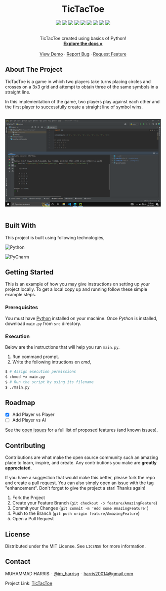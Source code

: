 <div align="center">
  <h1>TicTacToe</h1>
</div>


<div align="center">
    <img src="https://img.shields.io/github/languages/count/imharris24/TicTacToe-PY?label=Languages&style=for-the-badge">
    <img src="https://img.shields.io/github/languages/top/imharris24/TicTacToe-PY?style=for-the-badge">
    <img src="https://img.shields.io/github/repo-size/imharris24/TicTacToe-PY?style=for-the-badge">
    <img src="https://img.shields.io/github/issues/imharris24/TicTacToe-PY?style=for-the-badge">
    <img src="https://img.shields.io/github/issues-pr-closed/imharris24/TicTacToe-PY?style=for-the-badge">
    <img src="https://img.shields.io/github/license/imharris24/TicTacToe-PY?style=for-the-badge">
    <img src="https://img.shields.io/github/forks/imharris24/TicTacToe-PY?style=for-the-badge">
    <img src="https://img.shields.io/github/stars/imharris24/TicTacToe-PY?style=for-the-badge">
    <img src="https://img.shields.io/github/last-commit/imharris24/TicTacToe-PY?style=for-the-badge">
</div>


<br />
<div align="center">
  <p align="center">
    TicTacToe created using basics of Python!
    <br />
    <a href="https://github.com/imharris24/TicTacToe-PY"><strong>Explore the docs »</strong></a>
    <br />
    <br />
    <a href="https://github.com/imharris24/TicTacToe-PY/tree/main/src">View Demo</a>
    ·
    <a href="https://github.com/imharris24/TicTacToe-PY/issues">Report Bug</a>
    ·
    <a href="https://github.com/imharris24/TicTacToe-PY/issues">Request Feature</a>
  </p>
</div>


## About The Project

TicTacToe is a game in which two players take turns placing circles and crosses on a 3x3 grid and attempt to obtain three of the same symbols in a straight line.

In this implementation of the game, two players play against each other and the first player to successfully create a straight line of symbol wins.

<br>

<div align="center">
  <img width=auto height=auto src="https://github.com/imharris24/TicTacToe-PY/blob/main/screenshot/screenshot1.png">
</div>

<br>


## Built With

This project is built using following technologies,

![Python](https://img.shields.io/badge/python-3670A0?style=for-the-badge&logo=python&logoColor=ffdd54)

![PyCharm](https://img.shields.io/badge/pycharm-143?style=for-the-badge&logo=pycharm&logoColor=black&color=black&labelColor=green)


## Getting Started

This is an example of how you may give instructions on setting up your project locally.
To get a local copy up and running follow these simple example steps.

### Prerequisites

You must have [Python](https://www.python.org/downloads/) installed on your machine. Once *Python* is installed, download `main.py` from `src` directory. 


### Execution

Below are the instructions that will help you run `main.py`.

1. Run command prompt.
2. Write the following intructions on _cmd_,
```sh
$ # Assign execution permissions
$ chmod +x main.py
$ # Run the script by using its filename
$ ./main.py
```


## Roadmap

- [x] Add Player vs Player
- [ ] Add Player vs AI

See the [open issues](https://github.com/imharris24/TicTacToe-PY/issues) for a full list of proposed features (and known issues).


## Contributing

Contributions are what make the open source community such an amazing place to learn, inspire, and create. Any contributions you make are **greatly appreciated**.

If you have a suggestion that would make this better, please fork the repo and create a pull request. You can also simply open an issue with the tag "enhancement".
Don't forget to give the project a star! Thanks again!

1. Fork the Project
2. Create your Feature Branch (`git checkout -b feature/AmazingFeature`)
3. Commit your Changes (`git commit -m 'Add some AmazingFeature'`)
4. Push to the Branch (`git push origin feature/AmazingFeature`)
5. Open a Pull Request


## License

Distributed under the MIT License. See `LICENSE` for more information.


## Contact

MUHAMMAD HARRIS - [@im_harrisg](https://instagram.com/im_harrisg) - harris20014@gmail.com

Project Link: [TicTacToe](https://github.com/imharris24/TicTacToe-PY)
